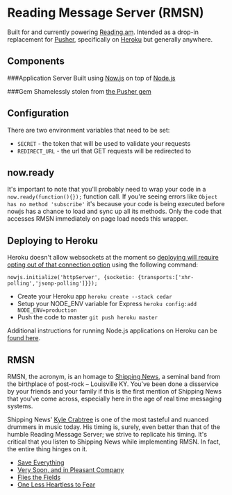Reading Message Server (RMSN)
=============================
Built for and currently powering [Reading.am](http://reading.am).
Intended as a drop-in replacement for [Pusher](http://pusher.com),
specifically on [Heroku](http://www.heroku.com) but generally anywhere.

Components
----------
###Application Server
Built using [Now.js](http://nowjs.com) on top of [Node.js](http://nodejs.org)

###Gem
Shamelessly stolen from [the Pusher gem](https://github.com/pusher/pusher-gem)

Configuration
-------------
There are two environment variables that need to be set:

* `SECRET` - the token that will be used to validate your requests
* `REDIRECT_URL` - the url that GET requests will be redirected to

now.ready
---------
It's important to note that you'll probably need to wrap your code in a
`now.ready(function(){});` function call. If you're seeing errors like
`Object has no method 'subscribe'` it's because your code is being executed
before nowjs has a chance to load and sync up all its methods. Only the
code that accesses RMSN immediately on page load needs this wrapper.

Deploying to Heroku
-----------------
Heroku doesn't allow websockets at the moment so [deploying will require
opting out of that connection option](https://twitter.com/#!/NowJsTeam/status/115861105032708096) using the following command:

`nowjs.initialize('httpServer', {socketio: {transports:['xhr-polling','jsonp-polling']}});`

* Create your Heroku app `heroku create --stack cedar`
* Setup your NODE_ENV variable for Express `heroku config:add NODE_ENV=production`
* Push the code to master `git push heroku master`

Additional instructions for running Node.js applications on Heroku can
be [found here](http://devcenter.heroku.com/articles/node-js).

RMSN
----
RMSN, the acronym, is an homage to [Shipping News](http://www.shippingnews.org),
a seminal band from the birthplace of post-rock – Louisville KY.
You've been done a disservice by your friends and your family if this is
the first mention of Shipping News that you've come across,
especially here in the age of real time messaging systems.

Shipping News' [Kyle Crabtree](http://history.louisvillehardcore.com/index.php?title=Kyle_Crabtree) is one of the most tasteful and nuanced
drummers in music today. His timing is, surely, even better than that 
of the humble Reading Message Server; we strive to replicate his timing.
It's critical that you listen to Shipping News while implementing RMSN.
In fact, the entire thing hinges on it.

* [Save Everything](http://grooveshark.com/#/album/Save+Everything/649951)
* [Very Soon, and in Pleasant Company](http://grooveshark.com/#/album/Very+Soon+And+In+Pleasant+Company/459292)
* [Flies the Fields](http://grooveshark.com/#/album/Flies+The+Fields/248240)
* [One Less Heartless to Fear](http://shippingnews.bandcamp.com/album/one-less-heartless-to-fear)
